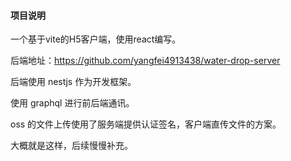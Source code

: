 #### 项目说明

一个基于vite的H5客户端，使用react编写。

后端地址：https://github.com/yangfei4913438/water-drop-server

后端使用 nestjs 作为开发框架。

使用 graphql 进行前后端通讯。

oss 的文件上传使用了服务端提供认证签名，客户端直传文件的方案。

大概就是这样，后续慢慢补充。